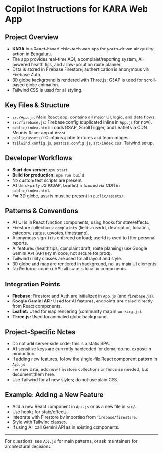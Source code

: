 # Copilot Instructions for KARA Web App

## Project Overview
- **KARA** is a React-based civic-tech web app for youth-driven air quality action in Bengaluru.
- The app provides real-time AQI, a complaint/reporting system, AI-powered health tips, and a low-pollution route planner.
- Data is stored in Firebase Firestore; authentication is anonymous via Firebase Auth.
- 3D globe background is rendered with Three.js; GSAP is used for scroll-based globe animation.
- Tailwind CSS is used for all styling.

## Key Files & Structure
- `src/App.js`: Main React app, contains all major UI, logic, and data flows.
- `src/firebase.js`: Firebase config (duplicated inline in `App.js` for now).
- `public/index.html`: Loads GSAP, ScrollTrigger, and Leaflet via CDN. Mounts React app at `#root`.
- `public/assets/`: Contains globe textures and team images.
- `tailwind.config.js`, `postcss.config.js`, `src/index.css`: Tailwind setup.

## Developer Workflows
- **Start dev server:** `npm start`
- **Build for production:** `npm run build`
- No custom test scripts are present.
- All third-party JS (GSAP, Leaflet) is loaded via CDN in `public/index.html`.
- For 3D globe, assets must be present in `public/assets/`.

## Patterns & Conventions
- All UI is in React function components, using hooks for state/effects.
- Firestore collections: `complaints` (fields: userId, description, location, category, status, upvotes, timestamp).
- Anonymous sign-in is enforced on load; userId is used to filter personal reports.
- AI features (health tips, complaint draft, route planning) use Google Gemini API (API key in code, not secure for prod).
- Tailwind utility classes are used for all layout and style.
- 3D globe and map are rendered in background, not as main UI elements.
- No Redux or context API; all state is local to components.

## Integration Points
- **Firebase:** Firestore and Auth are initialized in `App.js` (and `firebase.js`).
- **Google Gemini API:** Used for AI features; endpoints are called directly from React components.
- **Leaflet:** Used for map rendering (community map in `working.js`).
- **Three.js:** Used for animated globe background.

## Project-Specific Notes
- Do not add server-side code; this is a static SPA.
- All sensitive keys are currently hardcoded for demo; do not expose in production.
- If adding new features, follow the single-file React component pattern in `App.js`.
- For new data, add new Firestore collections or fields as needed, but document them here.
- Use Tailwind for all new styles; do not use plain CSS.

## Example: Adding a New Feature
- Add a new React component in `App.js` or as a new file in `src/`.
- Use hooks for state/effects.
- Integrate with Firestore by importing from `firebase/firestore`.
- Style with Tailwind classes.
- If using AI, call Gemini API as in existing components.

---

For questions, see `App.js` for main patterns, or ask maintainers for architectural decisions.
